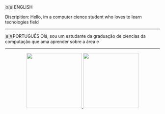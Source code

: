 :gb: ENGLISH 

Discripition:
Hello, im a computer cience student who loves to learn tecnologies field

 

------------------------------------------------

:brazil:PORTUGUÊS 
Olá, sou um estudante da graduação de ciencias da computação que ama aprender sobre a área e

--------------------------------------------------
<div align="center">
  <a href="https://github.com/RafaelALMS/RafaelALMS">
  <img height="180em" src="https://github-readme-stats.vercel.app/api?username=RafaelALMS&show_icons=true&theme=synthwave&include_all_commits=true&count_private=true"/>
  <img height="180em" src="https://github-readme-stats.vercel.app/api/top-langs/?username=RafaelALMS&layout=compact&langs_count=7&theme=synthwave"/>
</div>